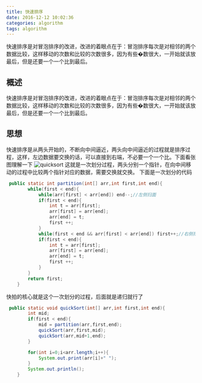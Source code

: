 ```yaml
---
title: 快速排序
date: 2016-12-12 10:02:36
categories: algorithm
tags: algorithm
---
```

快速排序是对冒泡排序的改进，改进的着眼点在于：冒泡排序每次是对相邻的两个数据比较，这样移动的次数和比较的次数很多，因为有些�数很大，一开始就该放最后，但是还要一个一个比到最后。
<!-- more -->
## 概述
快速排序是对冒泡排序的改进，改进的着眼点在于：冒泡排序每次是对相邻的两个数据比较，这样移动的次数和比较的次数很多，因为有些�数很大，一开始就该放最后，但是还要一个一个比到最后。
## 思想
快速排序是从两头开始的，不断向中间逼近，两头向中间逼近的过程就是排序过程，这样，左边数据要交换的话，可以直接到右端，不必要一个一个比。下面看张图理解一下
![quicksort][1]
这就是一次划分过程，两头分别一个指针，在向中间移动的过程中比较两个指针对应的数据，需要交换就交换。
下面是一次划分的代码
```java
 public static int partition(int[] arr,int first,int end){
        while(first < end){
            while(arr[first] < arr[end]) end--;//左侧扫面
            if(first < end){
                int t = arr[first];
                arr[first] = arr[end];
                arr[end] = t;
                first ++;
            }
            while(first < end && arr[first] < arr[end]) first++;//右侧扫面
            if(first < end){
                int t = arr[first];
                arr[first] = arr[end];
                arr[end] = t;
                first ++;
            }
        }
        return first;
    }
```
快拍的核心就是这个一次划分的过程，后面就是递归就行了
```java
 public static void quickSort(int[] arr,int first,int end){
        int mid;
        if(first < end){
            mid = partition(arr,first,end);
            quickSort(arr,first,mid);
            quickSort(arr,mid+1,end);
        }

        for(int i=0;i<arr.length;i++){
            System.out.print(arr[i]+" ");
        }
        System.out.println();
    }
```


  [1]: http://ofy9dm2ii.bkt.clouddn.com/image/article/quicksort.png
